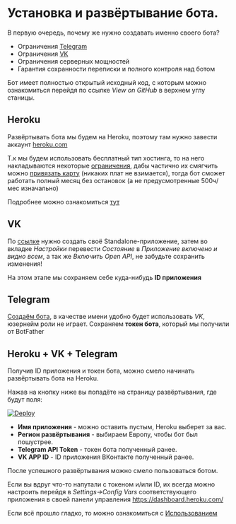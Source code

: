 # Установка и развёртывание бота.
В первую очередь, почему же нужно создавать именно своего бота?
- Ограничения <a href="https://core.telegram.org/bots/faq#broadcasting-to-users" target="_blank">Telegram</a>
- Ограничения <a href="https://vk.com/dev/api_requests?f=3.1.%20%D0%A7%D0%B0%D1%81%D1%82%D0%BE%D1%82%
D0%BD%D1%8B%D0%B5%20%D0%BE%D0%B3%D1%80%D0%B0%D0%BD%D0%B8%D1%87%D0%B5%D0%BD%D0%B8%D1%8F" target="_blank">VK</a>
- Ограничения серверных мощностей
- Гарантия сохранности переписки и полного контроля над ботом

Бот имеет полностью открытый исходный код, с которым можно ознакомиться перейдя по ссылке _View on GitHub_ в верхнем углу станицы.

## Heroku

Развёртывать бота мы будем на Heroku, поэтому там нужно завести аккаунт <a href="https://heroku.com" target="_blank">heroku.com</a>

Т.к мы будем использовать бесплатный тип хостинга, то на него накладываются некоторые <a href="https://core.telegram.org/bots/faq#broadcasting-to-users" target="_blank">ограничения</a>, дабы частично их смягчить можно <a href="https://dashboard.heroku.com/account/billing" target="_blank">привязать карту</a> (никаких плат не взимается), тогда бот сможет работать полный месяц без остановок (а не предусмотренные 500ч/мес изначально)

Подробнее можно ознакомиться <a href="https://devcenter.heroku.com/articles/free-dyno-hours" target="_blank">тут</a> 

## VK

По <a href="https://vk.com/editapp?act=create" target="_blank">ссылке</a> нужно создать своё Standalone-приложение, затем во вкладке _Настройки_ перевести _Состояние_ в _Приложение включено и видно всем_, а так же _Включить_ _Open API_, не забудьте сохранить изменения!

На этом этапе мы сохраняем себе куда-нибудь **ID приложения**

## Telegram

<a href="https://t.me/BotFather" target="_blank">Создаём бота</a>, в качестве имени удобно будет использовать _VK_, юзернейм роли не играет. Сохраняем **токен бота**, который мы получили от BotFather

## Heroku + VK + Telegram
Получив ID приложения и токен бота, можно смело начинать развёртывать бота на Heroku.

Нажав на кнопку ниже вы попадёте на страницу развёртывания, где будут поля:

[![Deploy](https://www.herokucdn.com/deploy/button.svg)](https://heroku.com/deploy)
- **Имя приложения** - можно оставить пустым, Heroku выберет за вас.
- **Регион развёртывания** - выбираем Европу, чтобы бот был пошустрее.
- **Telegram API Token** - токен бота полученный ранее.
- **VK APP ID** - ID приложения ВКонтакте полученный ранее.



После успешного развёртывания можно смело пользоваться ботом.


Если вы вдруг что-то напутали с токеном и/или ID, их всегда можно настроить перейдя в _Settings->Config Vars_ соответствующего приложения в своей панели управления https://dashboard.heroku.com/ 

Если всё прошло гладко, то можно ознакомиться с [Использованием](tgvkbot/usage/README.md)
